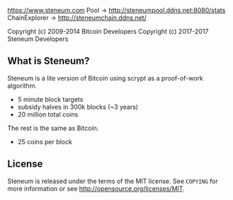  
https://www.steneum.com
Pool -> http://steneumpool.ddns.net:8080/stats
ChainExplorer -> http://steneumchain.ddns.net/

Copyright (c) 2009-2014 Bitcoin Developers
Copyright (c) 2017-2017 Steneum Developers

What is Steneum?
----------------

Steneum is a lite version of Bitcoin using scrypt as a proof-of-work algorithm.
 - 5 minute block targets
 - subsidy halves in 300k blocks (~3 years)
 - 20 million total coins

The rest is the same as Bitcoin.
 - 25 coins per block
  
License
-------

Steneum is released under the terms of the MIT license. See `COPYING` for more
information or see http://opensource.org/licenses/MIT.
 

